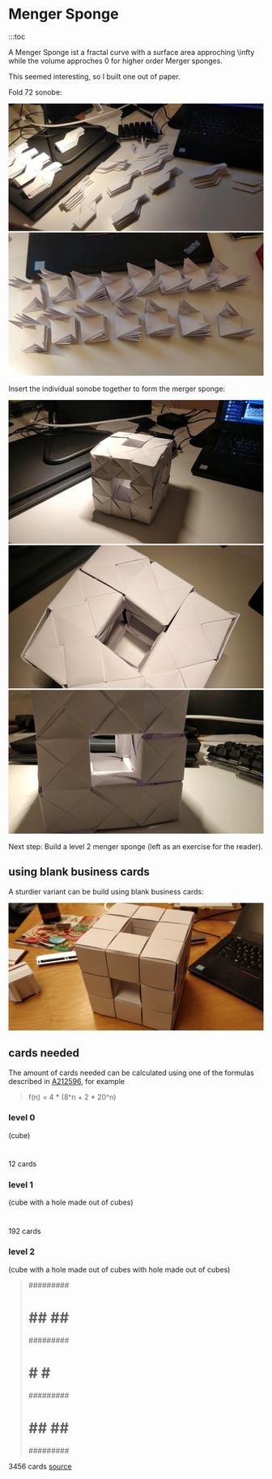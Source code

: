 # Menger Sponge

:::toc

A Menger Sponge ist a fractal curve with a surface area approching \infty while the volume approches 0 for higher order Merger sponges.

This seemed interesting, so I built one out of paper.

Fold 72 sonobe:  

<img src="./partial_sonobe.jpg">

<img src="./done_sonobe.jpg">

Insert the individual sonobe together to form the merger sponge: 

<img src="./full_view.jpg">

<img src="./top_view.jpg">

<img src="./side_view.jpg">

Next step: Build a level 2 menger sponge (left as an exercise for the reader).

## using blank business cards

A sturdier variant can be build using blank business cards:

<img src="./card_01.jpg">

## cards needed

The amount of cards needed can be calculated using one of the formulas described in <a href="https://oeis.org/A212596">A212596</a>, for example

> f(n) = 4 * (8^n + 2 * 20^n)

### level 0

(cube)

> #

12 cards

### level 1

(cube with a hole made out of cubes)

> ###
> # #
> ###

192 cards

### level 2

(cube with a hole made out of cubes with hole made out of cubes)

> #########
> # ## ## #
> #########
> # #   # #
> #########
> # ## ## #
> #########

3456 cards <a href="https://theworld.com/~j9/sponge/">source</a>